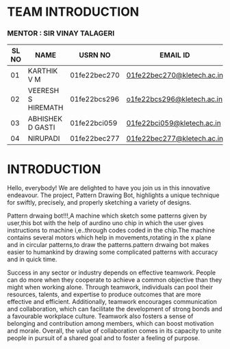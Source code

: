 # TEAM INTRODUCTION

### **MENTOR : SIR VINAY TALAGERI**
|SL NO| NAME|USRN NO|EMAIL ID|PHONE NO|ROLL NO|
|-----|-----|-------|--------|--------|-------|
|01|KARTHIK V M|01fe22bec270|01fe22bec270@kletech.ac.in|9980924583|1833|
|02|VEERESH S HIREMATH|01fe22bcs296|o1fe22bcs296@kletech.ac.in|9141217179|1805|
|03|ABHISHEK D GASTI|01fe22bci059|01fe22bci059@kletech.ac.in|8431010768|1824|
|04|NIRUPADI|01fe22bec277|01fe22bec277@kletech.ac.in|7619677741|1840|




# **INTRODUCTION**

 
 Hello, everybody! We are delighted to have you join us in this innovative endeavour.
The project, Pattern Drawing Bot, highlights a unique technique for swiftly, precisely, and properly sketching a variety of designs.

Pattern drwaing bot!!!,A machine which sketch some patterns given by user,this bot with the help of aurdino uno chip in which the user gives instructions to machine i,e..through codes coded in the chip.The machine contains several motors which help in movements,rotating in the x plane and in circular patterns,to draw the patterns.pattern drwaing bot makes easier to humankind by drawing some complicated patterns with accuracy and in quick time.   

Success in any sector or industry depends on effective teamwork. People can do more when they cooperate to achieve a common objective than they might when working alone. Through teamwork, individuals can pool their resources, talents, and expertise to produce outcomes that are more effective and efficient. Additionally, teamwork encourages communication and collaboration, which can facilitate the development of strong bonds and a favourable workplace culture. Teamwork also fosters a sense of belonging and contribution among members, which can boost motivation and morale. Overall, the value of collaboration comes in its capacity to unite people in pursuit of a shared goal and to foster a feeling of purpose.